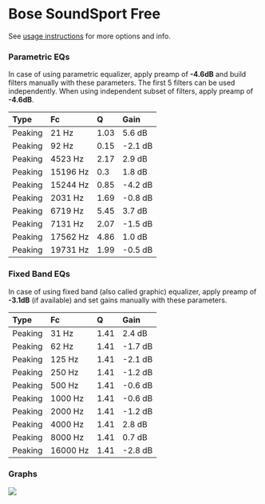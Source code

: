 # Bose SoundSport Free
See [usage instructions](https://github.com/jaakkopasanen/AutoEq#usage) for more options and info.

### Parametric EQs
In case of using parametric equalizer, apply preamp of **-4.6dB** and build filters manually
with these parameters. The first 5 filters can be used independently.
When using independent subset of filters, apply preamp of **-4.6dB**.

| Type    | Fc       |    Q | Gain    |
|:--------|:---------|:-----|:--------|
| Peaking | 21 Hz    | 1.03 | 5.6 dB  |
| Peaking | 92 Hz    | 0.15 | -2.1 dB |
| Peaking | 4523 Hz  | 2.17 | 2.9 dB  |
| Peaking | 15196 Hz | 0.3  | 1.8 dB  |
| Peaking | 15244 Hz | 0.85 | -4.2 dB |
| Peaking | 2031 Hz  | 1.69 | -0.8 dB |
| Peaking | 6719 Hz  | 5.45 | 3.7 dB  |
| Peaking | 7131 Hz  | 2.07 | -1.5 dB |
| Peaking | 17562 Hz | 4.86 | 1.0 dB  |
| Peaking | 19731 Hz | 1.99 | -0.5 dB |

### Fixed Band EQs
In case of using fixed band (also called graphic) equalizer, apply preamp of **-3.1dB**
(if available) and set gains manually with these parameters.

| Type    | Fc       |    Q | Gain    |
|:--------|:---------|:-----|:--------|
| Peaking | 31 Hz    | 1.41 | 2.4 dB  |
| Peaking | 62 Hz    | 1.41 | -1.7 dB |
| Peaking | 125 Hz   | 1.41 | -2.1 dB |
| Peaking | 250 Hz   | 1.41 | -1.2 dB |
| Peaking | 500 Hz   | 1.41 | -0.6 dB |
| Peaking | 1000 Hz  | 1.41 | -0.6 dB |
| Peaking | 2000 Hz  | 1.41 | -1.2 dB |
| Peaking | 4000 Hz  | 1.41 | 2.8 dB  |
| Peaking | 8000 Hz  | 1.41 | 0.7 dB  |
| Peaking | 16000 Hz | 1.41 | -2.8 dB |

### Graphs
![](https://raw.githubusercontent.com/jaakkopasanen/AutoEq/master/results/crinacle/usound/Bose%20SoundSport%20Free/Bose%20SoundSport%20Free.png)